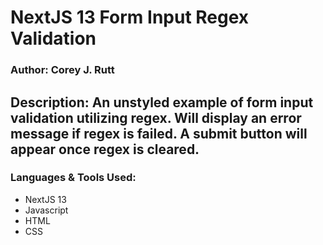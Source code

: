 # NextJS 13 Form Input Regex Validation
### Author: Corey J. Rutt

## Description: An unstyled example of form input validation utilizing regex. Will display an error message if regex is failed. A submit button will appear once regex is cleared.

### Languages & Tools Used:
- NextJS 13
- Javascript
- HTML
- CSS